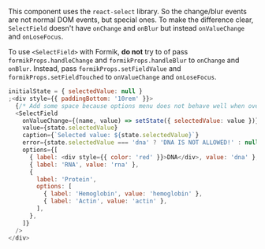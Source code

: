 This component uses the `react-select` library. So the change/blur events are not
normal DOM events, but special ones. To make the difference clear, `SelectField`
doesn't have `onChange` and `onBlur` but instead `onValueChange` and `onLoseFocus`.

To use `<SelectField>` with Formik, **do not** try to of pass `formikProps.handleChange` and `formikProps.handleBlur` to `onChange` and `onBlur`. Instead, pass `formikProps.setFieldValue` and `formikProps.setFieldTouched` to `onValueChange` and `onLoseFocus`.

```js
initialState = { selectedValue: null }
;<div style={{ paddingBottom: '10rem' }}>
  {/* Add some space because options menu does not behave well when overlapping with styleguidist's code blocks! */}
  <SelectField
    onValueChange={(name, value) => setState({ selectedValue: value })}
    value={state.selectedValue}
    caption={`Selected value: ${state.selectedValue}`}
    error={state.selectedValue === 'dna' ? 'DNA IS NOT ALLOWED!' : null}
    options={[
      { label: <div style={{ color: 'red' }}>DNA</div>, value: 'dna' },
      { label: 'RNA', value: 'rna' },
      {
        label: 'Protein',
        options: [
          { label: 'Hemoglobin', value: 'hemoglobin' },
          { label: 'Actin', value: 'actin' },
        ],
      },
    ]}
  />
</div>
```
